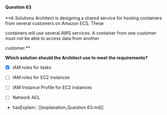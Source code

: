 #### Question  63


**A Solutions Architect is designing a shared service for hosting containers from several customers on Amazon ECS. These

containers will use several AWS services. A container from one customer must not be able to access data from another

customer.**


**Which solution should the Architect use to meet the requirements?**


- [x] IAM roles for tasks


- [ ] IAM roles for EC2 instances


- [ ] IAM Instance Profile for EC2 instances


- [ ] Network ACL



- hasExplain:: [[explanation_Question  63.md]]